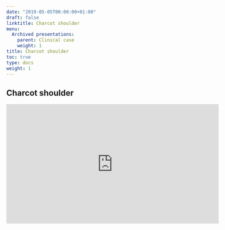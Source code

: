 ```yaml
---
date: "2019-05-05T00:00:00+01:00"
draft: false
linktitle: Charcot shoulder
menu:
  Archived presentations:
    parent: Clinical case
    weight: 1
title: Charcot shoulder
toc: true
type: docs
weight: 1
---
```

## Charcot shoulder

<iframe width="560" height="315" src="https://www.youtube.com/embed/W9_UZ3RuOOw" frameborder="0" allow="accelerometer; autoplay; clipboard-write; encrypted-media; gyroscope; picture-in-picture" allowfullscreen></iframe>

